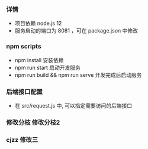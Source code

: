 ### 详情
* 项目依赖 node.js 12
* 服务启动的端口为 8081 ，可在 package.json 中修改

### npm scripts

* npm install    安装依赖
* npm run start  启动开发服务
* npm run build && npm run serve 开发完成后启动服务

### 后端接口配置
* 在 src/request.js 中, 可以指定需要访问的后端接口

### 修改分枝 修改分枝2

### cjzz 修改三